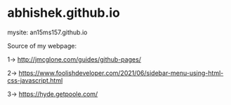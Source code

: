 # abhishek.github.io
mysite: an15ms157.github.io

Source of my webpage: 

1-> http://jmcglone.com/guides/github-pages/

2-> https://www.foolishdeveloper.com/2021/06/sidebar-menu-using-html-css-javascript.html

3-> https://hyde.getpoole.com/
